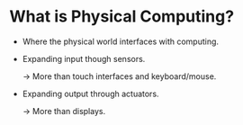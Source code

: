 # What is Physical Computing?

- Where the physical world interfaces with computing.

- Expanding input though sensors.

    -> More than touch interfaces and keyboard/mouse.

- Expanding output through actuators.

    -> More than displays.
